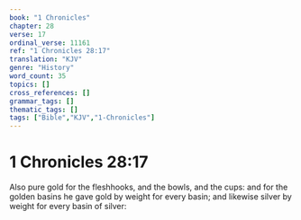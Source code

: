 ```yaml
---
book: "1 Chronicles"
chapter: 28
verse: 17
ordinal_verse: 11161
ref: "1 Chronicles 28:17"
translation: "KJV"
genre: "History"
word_count: 35
topics: []
cross_references: []
grammar_tags: []
thematic_tags: []
tags: ["Bible","KJV","1-Chronicles"]
---
```


# 1 Chronicles 28:17

Also pure gold for the fleshhooks, and the bowls, and the cups: and for the golden basins he gave gold by weight for every basin; and likewise silver by weight for every basin of silver:
